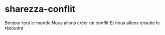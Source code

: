 # sharezza-conflit
Bonjour tout le monde
Nous allons créer un conflit
Et nous allons ensuite le résoudre
